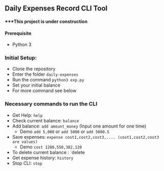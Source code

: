 ## Daily Expenses Record CLI Tool

#### ***This project is under construction

#### Prerequisite

* Python 3

### Initial Setup:
* Clone the repository
* Enter the folder `daily-expenses`
* Run the command `python3 exp.py`
* Set your initial balance
* For more command see below 

### Necessary commands to run the CLI

* Get Help: `help`
* Check current balance: `balance`
* Add balance: `add amount_money` (Input one amount for one time)
  * Demo `add 5,000` or `add 5000` or `add 5000.5`
* Save expenses: `expense cost1,cost2,cost3,.... (cost1,cost2,cost3 are values)`
  * Demo `cost 1280,550,382,120` 
* To delete current balance : `delete
* Get expense history: `history`
* Stop CLI: `stop`
